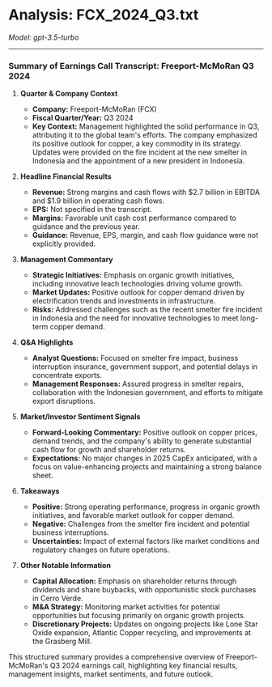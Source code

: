 # Analysis: FCX_2024_Q3.txt

*Model: gpt-3.5-turbo*

---

### Summary of Earnings Call Transcript: Freeport-McMoRan Q3 2024

1. **Quarter & Company Context**
   - **Company:** Freeport-McMoRan (FCX)
   - **Fiscal Quarter/Year:** Q3 2024
   - **Key Context:** Management highlighted the solid performance in Q3, attributing it to the global team's efforts. The company emphasized its positive outlook for copper, a key commodity in its strategy. Updates were provided on the fire incident at the new smelter in Indonesia and the appointment of a new president in Indonesia.

2. **Headline Financial Results**
   - **Revenue:** Strong margins and cash flows with $2.7 billion in EBITDA and $1.9 billion in operating cash flows.
   - **EPS:** Not specified in the transcript.
   - **Margins:** Favorable unit cash cost performance compared to guidance and the previous year.
   - **Guidance:** Revenue, EPS, margin, and cash flow guidance were not explicitly provided.

3. **Management Commentary**
   - **Strategic Initiatives:** Emphasis on organic growth initiatives, including innovative leach technologies driving volume growth.
   - **Market Updates:** Positive outlook for copper demand driven by electrification trends and investments in infrastructure.
   - **Risks:** Addressed challenges such as the recent smelter fire incident in Indonesia and the need for innovative technologies to meet long-term copper demand.

4. **Q&A Highlights**
   - **Analyst Questions:** Focused on smelter fire impact, business interruption insurance, government support, and potential delays in concentrate exports.
   - **Management Responses:** Assured progress in smelter repairs, collaboration with the Indonesian government, and efforts to mitigate export disruptions.

5. **Market/Investor Sentiment Signals**
   - **Forward-Looking Commentary:** Positive outlook on copper prices, demand trends, and the company's ability to generate substantial cash flow for growth and shareholder returns.
   - **Expectations:** No major changes in 2025 CapEx anticipated, with a focus on value-enhancing projects and maintaining a strong balance sheet.

6. **Takeaways**
   - **Positive:** Strong operating performance, progress in organic growth initiatives, and favorable market outlook for copper demand.
   - **Negative:** Challenges from the smelter fire incident and potential business interruptions.
   - **Uncertainties:** Impact of external factors like market conditions and regulatory changes on future operations.

7. **Other Notable Information**
   - **Capital Allocation:** Emphasis on shareholder returns through dividends and share buybacks, with opportunistic stock purchases in Cerro Verde.
   - **M&A Strategy:** Monitoring market activities for potential opportunities but focusing primarily on organic growth projects.
   - **Discretionary Projects:** Updates on ongoing projects like Lone Star Oxide expansion, Atlantic Copper recycling, and improvements at the Grasberg Mill.

This structured summary provides a comprehensive overview of Freeport-McMoRan's Q3 2024 earnings call, highlighting key financial results, management insights, market sentiments, and future outlook.